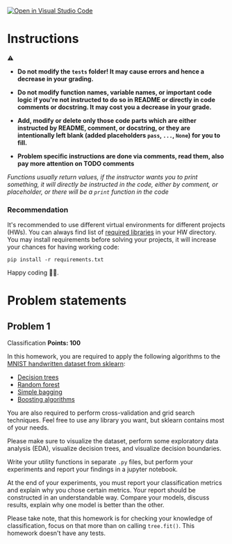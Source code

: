 [![Open in Visual Studio Code](https://classroom.github.com/assets/open-in-vscode-c66648af7eb3fe8bc4f294546bfd86ef473780cde1dea487d3c4ff354943c9ae.svg)](https://classroom.github.com/online_ide?assignment_repo_id=10103796&assignment_repo_type=AssignmentRepo)
# Instructions

⚠️

* **Do not modify the `tests` folder! It may cause errors and hence a decrease in your grading.**

* **Do not modify function names, variable names, or important code logic if you're not instructed to do so in README or
  directly in code comments or docstring. It may cost you a decrease in your grade.**

* **Add, modify or delete only those code parts which are either instructed by README, comment, or docstring,
  or they are intentionally left blank (added placeholders `pass`, `...`, `None`) for you to fill.**

* **Problem specific instructions are done via comments, read them, also pay more attention on TODO comments**

*Functions usually return values, if the instructor wants you to print something, it will directly be instructed in the
code, either by comment, or placeholder, or there will be a `print` function in the code*

### Recommendation

It's recommended to use different virtual environments for different projects (HWs).
You can always find list of [required libraries](requirements.txt) in your HW directory.
You may install requirements before solving your projects, it will increase your chances for having working code:

```shell
pip install -r requirements.txt
```

Happy coding 🧑‍💻.

# Problem statements

## Problem 1 
Classification
**Points: 100**

In this homework, you are required to apply the following algorithms to the
[MNIST handwritten dataset from sklearn](https://scikit-learn.org/stable/modules/generated/sklearn.datasets.load_digits.html#sklearn.datasets.load_digits):

* [Decision trees](https://scikit-learn.org/stable/modules/generated/sklearn.tree.DecisionTreeClassifier.html#sklearn.tree.DecisionTreeClassifier)
* [Random forest](https://scikit-learn.org/stable/modules/generated/sklearn.ensemble.RandomForestClassifier.html)
* [Simple bagging](https://scikit-learn.org/stable/modules/generated/sklearn.ensemble.BaggingClassifier.html)
* [Boosting algorithms](https://scikit-learn.org/stable/modules/generated/sklearn.ensemble.GradientBoostingClassifier.html)

You are also required to perform cross-validation and grid search techniques. Feel free to use any library you want,
but sklearn contains most of your needs.

Please make sure to visualize the dataset, perform some exploratory data analysis (EDA), visualize decision trees,
and visualize decision boundaries.

Write your utility functions in separate `.py` files, but perform your experiments and report your findings in a
jupyter notebook.

At the end of your experiments, you must report your classification metrics and explain why you chose certain metrics.
Your report should be constructed in an understandable way.
Compare your models, discuss results, explain why one model is better than the other. 

Please take note, that this homework is for checking your knowledge of classification, focus on that more than on
calling `tree.fit()`. 
This homework doesn't have any tests. 